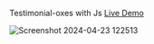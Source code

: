 Testimonial-oxes with Js [Live Demo](https://davit2605.github.io/Testimonial-boxes/)

![Screenshot 2024-04-23 122513](https://github.com/Davit2605/Davit2605.github.io/assets/125227660/65d1b14c-5054-4785-8c53-6db4e4a5c98d)
